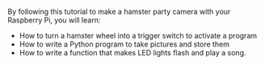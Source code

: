  By following this tutorial to make a hamster party camera with your Raspberry Pi, you will learn:
- How to turn a hamster wheel into a trigger switch to activate a program
- How to write a Python program to take pictures and store them
- How to write a function that makes LED lights flash and play a song.
